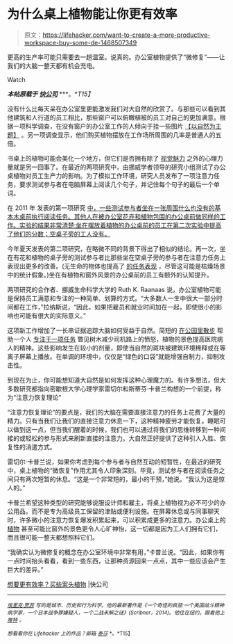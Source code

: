 # 为什么桌上植物能让你更有效率

> 原文：<https://lifehacker.com/want-to-create-a-more-productive-workspace-buy-some-de-1468507349>

更高的生产率可能只需要去一趟温室。说真的。办公室植物提供了“微修复”——让我们的大脑一整天都有机会充电。

Watch

***本帖原载于*** [***快公司***](http://www.fastcodesign.com/3021742/evidence/want-to-be-more-productive-buy-some-desk-plants) ***。**T15】*

没有什么比每天呆在办公室里更能激发我们对大自然的欣赏了。与那些可以看到其他建筑和人行道的员工相比，那些窗户可以俯瞰植被的员工对自己的更加满意。根据一项科学调查，在没有窗户的办公室工作的人倾向于挂一些图片 [【以自然为主题】](http://go.redirectingat.com/?id=33330X911647&site=lifehacker.com&xs=1&isjs=1&url=http%3A%2F%2Feab.sagepub.com%2Fcontent%2F18%2F5%2F623.short&xguid=aa239e7ce91f960e98de4a16e1de2f2d&xcreo=0&sref=http%3A%2F%2Flifehacker.com%2F&xtz=300&abp=1) 。另一项调查显示，他们购买植物摆放在工作场所周围的几率是普通人的五倍。

书桌上的植物可能会美化一个地方，但它们是否拥有除了 [视觉魅力](https://lifehacker.com/the-sunlit-surrounded-by-nature-workspace-5883343) 之外的心理力量就是另一回事了。在最近的两项研究中，由挪威学者领导的研究小组测试了办公桌植物对员工生产力的影响。为了模拟工作环境，研究人员发布了一项注意力任务，要求测试参与者在电脑屏幕上阅读几个句子，并记住每个句子的最后一个单词。

在 2011 年 发表的第一项研究 [中，一些测试参与者坐在一张周围什么也没有的基本木桌前执行阅读任务。其他人在被办公室花卉和植物包围的办公桌前做同样的工作。实验的结果非常清楚:坐在摆放着植物的办公桌前的员工在第二次实验中提高了他们的分数；空桌子旁的工人没有。](http://www.sciencedirect.com/science/article/pii/S0272494410001027?np=y)

今年夏天发表的第二项研究，在略微不同的背景下得出了相似的结论。再一次，坐在有花和植物的桌子旁的测试参与者比那些坐在空桌子旁的参与者在注意力任务上表现出更多的改善。(无生命的物体也提高了 [的任务表现](https://lifehacker.com/do-distractions-help-you-work-better-1178468917) ，尽管这可能是枯燥场景中的统计假象。)坐在有植物和窗外风景的办公桌前的员工有额外的认知提升。

两项研究的合作者、挪威生命科学大学的 Ruth K. Raanaas 说，办公室植物可能是保持员工满意和专注的一种简单、划算的方式。“大多数人一生中很大一部分时间都在工作，”拉纳斯说，“因此，如果把雇员和就业时间加在一起，即使很小的影响也可能有很大的实际意义。”

这项新工作增加了一长串证据追踪大脑如何受益于自然。简短的 [在公园里散步](http://www.theatlanticcities.com/arts-and-lifestyle/2012/07/how-urban-parks-enhance-your-brain/2586/) 帮助一个人 [专注于一项任务](https://lifehacker.com/a-half-hour-walk-can-make-a-big-difference-even-if-it-5872377) 瞥见树木减少司机路上的愤怒，植物的景色提高医院病人的精神。这些影响发生在较小的剂量，即使当自然的斑块被建筑环境稀释或在等离子屏幕上播放。在单调的环境中，仅仅是“绿色的口袋”就能增强自制力，抑制攻击性。

到现在为止，你可能想知道大自然是如何发挥这种心理魔力的。有许多想法，但大多数研究都指向密歇根大学心理学家雷切尔和斯蒂芬·卡普兰构想的一个前提，称为“注意力恢复理论”

“注意力恢复理论”的要点是，我们的大脑在需要直接注意力的任务上花费了大量的精力。只有当我们让我们的直接注意力休息一下，这种精神疲劳才能恢复。睡眠可以做到这一点，但当我们醒着的时候，我们也可以通过将我们的思维转移到一种间接的或轻松的参与形式来刷新直接的注意力。大自然正好提供了这种引人入胜、恢复性的消遣方式。

雷切尔·卡普兰说，如果你考虑到每个参与者与自然互动的短暂性，在最近的研究中，桌上植物的“微恢复”作用尤其令人印象深刻。毕竟，测试参与者在阅读任务之间只有两次短暂的休息。“这是一个非常短的，最小的干预，”她说。“我认为这是惊人的。”

卡普兰希望这种类型的研究能够说服设计师和雇主，将桌上植物视为必不可少的办公用品，而不是专为高级员工保留的津贴或便利设施。在屏幕休息或与同事聊天时，许多微小的注意力恢复爆发积累起来，可以积累成更多的注意力。办公桌上的 [植物](https://lifehacker.com/fix-the-most-common-reasons-your-houseplants-are-dying-1188865310) 甚至可能比窗外的景色更令人心旷神怡，这一切都是因为工人们拥有它们，而且很可能一整天都想照料它们。

“我确实认为微修复的概念在办公室环境中非常有用，”卡普兰说。“因此，如果你有一点时间抬头看看，看到一些东西，让那种资源回来一点点，其中一些应该会产生巨大的差异。”

[想要更有效率？买些案头植物](http://www.fastcodesign.com/3021742/evidence/want-to-be-more-productive-buy-some-desk-plants) |快公司

* * *

[<small>*埃里克·贾菲*</small>](http://www.eric-jaffe.com/) <small>*写的是城市、历史和行为科学。他的最新著作是《一个奇怪的疯狂:一个美国战斗精神病学家，一个日本战争罪嫌疑人，一个二战未解之谜》(Scribner，2014)。他住在纽约。跟着他上*</small> [<small>*推特*</small>](https://twitter.com/e_jaffe) <small>*。*</small>

<small>*想看看你在 Lifehacker 上的作品？邮箱*</small> [<small>*泰莎*</small>](https://mail.google.com/mail/?view=cm&fs=1&tf=1&to=tessa@lifehacker.com) <small>*。*T15】</small>